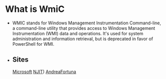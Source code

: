 # What is WmiC
* WMIC stands for Windows Management Instrumentation Command-line, a command-line utility that provides access to Windows Management Instrumentation (WMI) data and operations. It's used for system administration and information retrieval, but is deprecated in favor of PowerShell for WMI.
* ## Sites
  [Microsoft]([https://learn.microsoft.com/en-us/windows/win32/wmisdk/wmic?utm_source=chatgpt.com](https://techcommunity.microsoft.com/blog/askperf/useful-wmic-queries/375023))
  [NJIT](https://njit.io/kb/os/windows/wmic-examples/?utm_source=chatgpt.com))
  [AndreaFortuna](https://andreafortuna.org/2017/08/09/windows-command-line-cheatsheet-part-2-wmic/)
